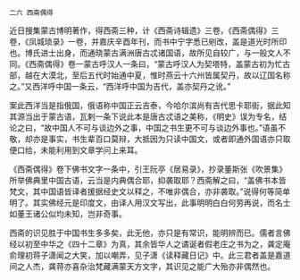     二六 西斋偶得 

   近日搜集蒙古博明著作，得西斋三种，计《西斋诗辑遗》三卷，《西斋偶得》三卷，《凤城琐录》一卷，并嘉庆辛酉年刊，而书中宁字悉已剜改，盖是道光时所印也。博氏进士出身，而通晓蒙古满洲唐古忒诸国语，故所见自较广，与一般文人不同。《西斋偶得》卷一蒙古呼汉人一条曰，“蒙古呼汉人为契塔特，盖蒙古初为忙古部，越在大漠北，至后五代时始通中夏，惟时燕云十六州皆属契丹，故以辽国名称之。”又西洋呼中国一条云，“西洋呼中国为吉代，盖亦契丹之讹。”

   案此西洋当是指俄国，俄语称中国正云吉泰，今哈尔滨尚有吉代思卡耶街，据此知其源当出于蒙古语，瓦剌一条下说此本是唐古忒语之美称，《明史》误为专名，结论之曰，“故中国人不可与谈边外之事，中国之书生更不可与谈边外事也。”语虽不敬，却亦是事实，书生辈百口莫辩，大抵因为只读中国文，或者即通外国语亦只取便口给，未能利用到文章学问上来耳。

   《西斋偶得》卷下佛书文字一条中，引王阮亭《居易录》，抄录董斯张《吹景集》所举佛典里中国古语，云当是内典偶合耶，抑袭取耶？西斋解之曰，“盖佛书本皆梵文，其中国语皆译者援据经史文以释之，不唯非偶合，亦非袭取。”说得何等简单明了。其实佛经元是印度文，由译人用汉文写出，此事明明白白何劳再说，而名士如董王诸公似均未知，岂非奇事。

   西斋的识见胜于中国书生多多矣，此无他，亦只是有常识，能明辨而已。儒者言佛经以初至中华之《四十二章》为真，其余皆华人之谲诞者假老庄之书为之，龚定庵俞理初蒋子潇闻之大笑，加以嘲弄，见子潇《读释藏日记》中。此三君者盖是嘉道间之人杰，龚蒋亦喜杂治梵藏满蒙天方文字，其识见之能广大殆亦非偶然也。

